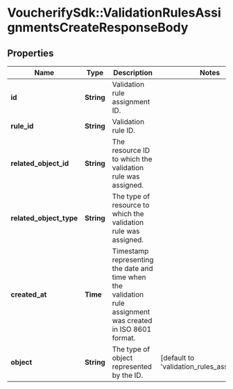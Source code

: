# VoucherifySdk::ValidationRulesAssignmentsCreateResponseBody

## Properties

| Name | Type | Description | Notes |
| ---- | ---- | ----------- | ----- |
| **id** | **String** | Validation rule assignment ID. |  |
| **rule_id** | **String** | Validation rule ID. |  |
| **related_object_id** | **String** | The resource ID to which the validation rule was assigned. |  |
| **related_object_type** | **String** | The type of resource to which the validation rule was assigned. |  |
| **created_at** | **Time** | Timestamp representing the date and time when the validation rule assignment was created in ISO 8601 format. |  |
| **object** | **String** | The type of object represented by the ID. | [default to &#39;validation_rules_assignment&#39;] |

